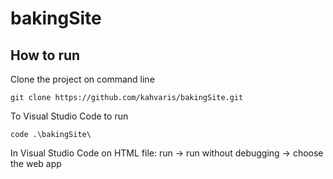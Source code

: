 # bakingSite

## How to run

Clone the project on command line
```
git clone https://github.com/kahvaris/bakingSite.git
```
To Visual Studio Code to run
```
code .\bakingSite\
```

In Visual Studio Code on HTML file: run -> run without debugging -> choose the web app
